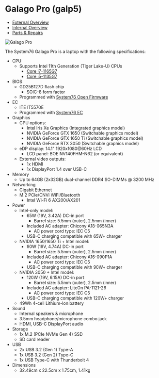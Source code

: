 # Galago Pro (galp5)

- [External Overview](./external-overview.md)
- [Internal Overview](./internal-overview.md)
- [Parts & Repairs](./repairs.md)

![Galago Pro](./img/galp5.png)

The System76 Galago Pro is a laptop with the following specifications:

- CPU
    - Supports Intel 11th Generation (Tiger Lake-U) CPUs
        - [Core i7-1165G7](https://ark.intel.com/content/www/us/en/ark/products/208921/intel-core-i7-1165g7-processor-12m-cache-up-to-4-70-ghz-with-ipu.html)
        - [Core i5-1135G7](https://ark.intel.com/content/www/us/en/ark/products/208922/intel-core-i5-1135g7-processor-8m-cache-up-to-4-20-ghz-with-ipu.html)
- BIOS
    - GD25B127D flash chip
        - SOIC-8 form factor
    - Programmed with [System76 Open Firmware](https://github.com/system76/firmware-open)
- EC
    - ITE IT5570E
    - Programmed with [System76 EC](https://github.com/system76/ec)
- Graphics
    - GPU options:
        - Intel Iris Xe Graphics (Integrated graphics model)
        - NVIDIA GeForce GTX 1650 (Switchable graphics model)
        - NVIDIA GeForce GTX 1650 Ti (Switchable graphics model)
        - NVIDIA GeForce RTX 3050 (Switchable graphics model)
    - eDP display: 14.1" 1920x1080@60Hz LCD
        - LCD panel: BOE NV140FHM-N62 (or equivalent)
    - External video outputs:
        - 1x HDMI
        - 1x DisplayPort 1.4 over USB-C
- Memory
    - Up to 64GB (2x32GB) dual-channel DDR4 SO-DIMMs @ 3200 MHz
- Networking
    - Gigabit Ethernet
    - M.2 PCIe/CNVi WiFi/Bluetooth
        - Intel Wi-Fi 6 AX200/AX201
- Power
    - Intel-only model:
        - 65W (19V, 3.42A) DC-in port
            - Barrel size: 5.5mm (outer), 2.5mm (inner)
        - Included AC adapter: Chicony A18-065N3A
            - AC power cord type: IEC C5
        - USB-C charging compatible with 65W+ charger
    - NVIDIA 1650/1650 Ti + Intel model:
        - 90W (19V, 4.74A) DC-in port
            - Barrel size: 5.5mm (outer), 2.5mm (inner)
        - Included AC adapter: Chicony A16-090P1A
            - AC power cord type: IEC C5
        - USB-C charging compatible with 90W+ charger
    - NVIDIA 3050 + Intel model:
        - 120W (19V, 6.15A) DC-in port
            - Barrel size: 5.5mm (outer), 2.5mm (inner)
        - Included AC adapter: LiteOn PA-1121-26
            - AC power cord type: IEC C5
        - USB-C charging compatible with 120W+ charger
    - 49Wh 4-cell Lithium-Ion battery
- Sound
    - Internal speakers & microphone
    - 3.5mm headphone/microphone combo jack
    - HDMI, USB-C DisplayPort audio
- Storage
    - 1x M.2 (PCIe NVMe Gen 4) SSD
    - SD card reader
- USB
    - 2x USB 3.2 (Gen 1) Type-A
    - 1x USB 3.2 (Gen 2) Type-C
    - 1x USB Type-C with Thunderbolt 4
- Dimensions
    - 32.49cm x 22.5cm x 1.75cm, 1.41kg
